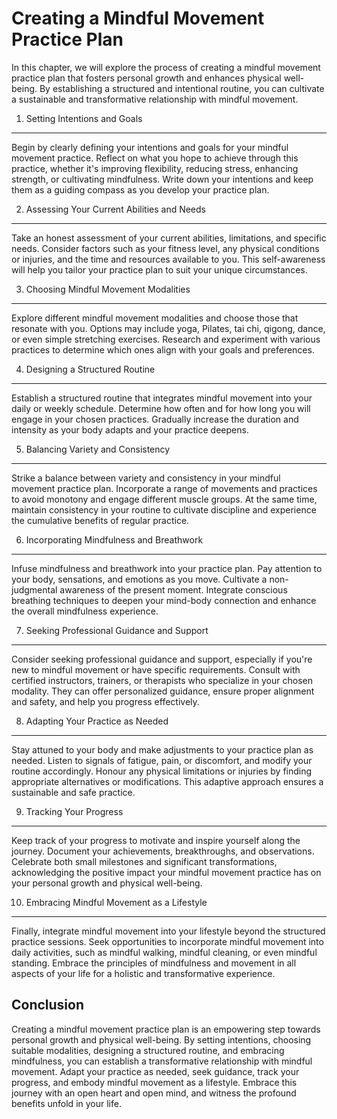 Creating a Mindful Movement Practice Plan
=====================================================

In this chapter, we will explore the process of creating a mindful movement practice plan that fosters personal growth and enhances physical well-being. By establishing a structured and intentional routine, you can cultivate a sustainable and transformative relationship with mindful movement.

1. Setting Intentions and Goals
-------------------------------

Begin by clearly defining your intentions and goals for your mindful movement practice. Reflect on what you hope to achieve through this practice, whether it's improving flexibility, reducing stress, enhancing strength, or cultivating mindfulness. Write down your intentions and keep them as a guiding compass as you develop your practice plan.

2. Assessing Your Current Abilities and Needs
---------------------------------------------

Take an honest assessment of your current abilities, limitations, and specific needs. Consider factors such as your fitness level, any physical conditions or injuries, and the time and resources available to you. This self-awareness will help you tailor your practice plan to suit your unique circumstances.

3. Choosing Mindful Movement Modalities
---------------------------------------

Explore different mindful movement modalities and choose those that resonate with you. Options may include yoga, Pilates, tai chi, qigong, dance, or even simple stretching exercises. Research and experiment with various practices to determine which ones align with your goals and preferences.

4. Designing a Structured Routine
---------------------------------

Establish a structured routine that integrates mindful movement into your daily or weekly schedule. Determine how often and for how long you will engage in your chosen practices. Gradually increase the duration and intensity as your body adapts and your practice deepens.

5. Balancing Variety and Consistency
------------------------------------

Strike a balance between variety and consistency in your mindful movement practice plan. Incorporate a range of movements and practices to avoid monotony and engage different muscle groups. At the same time, maintain consistency in your routine to cultivate discipline and experience the cumulative benefits of regular practice.

6. Incorporating Mindfulness and Breathwork
-------------------------------------------

Infuse mindfulness and breathwork into your practice plan. Pay attention to your body, sensations, and emotions as you move. Cultivate a non-judgmental awareness of the present moment. Integrate conscious breathing techniques to deepen your mind-body connection and enhance the overall mindfulness experience.

7. Seeking Professional Guidance and Support
--------------------------------------------

Consider seeking professional guidance and support, especially if you're new to mindful movement or have specific requirements. Consult with certified instructors, trainers, or therapists who specialize in your chosen modality. They can offer personalized guidance, ensure proper alignment and safety, and help you progress effectively.

8. Adapting Your Practice as Needed
-----------------------------------

Stay attuned to your body and make adjustments to your practice plan as needed. Listen to signals of fatigue, pain, or discomfort, and modify your routine accordingly. Honour any physical limitations or injuries by finding appropriate alternatives or modifications. This adaptive approach ensures a sustainable and safe practice.

9. Tracking Your Progress
-------------------------

Keep track of your progress to motivate and inspire yourself along the journey. Document your achievements, breakthroughs, and observations. Celebrate both small milestones and significant transformations, acknowledging the positive impact your mindful movement practice has on your personal growth and physical well-being.

10. Embracing Mindful Movement as a Lifestyle
---------------------------------------------

Finally, integrate mindful movement into your lifestyle beyond the structured practice sessions. Seek opportunities to incorporate mindful movement into daily activities, such as mindful walking, mindful cleaning, or even mindful standing. Embrace the principles of mindfulness and movement in all aspects of your life for a holistic and transformative experience.

Conclusion
----------

Creating a mindful movement practice plan is an empowering step towards personal growth and physical well-being. By setting intentions, choosing suitable modalities, designing a structured routine, and embracing mindfulness, you can establish a transformative relationship with mindful movement. Adapt your practice as needed, seek guidance, track your progress, and embody mindful movement as a lifestyle. Embrace this journey with an open heart and open mind, and witness the profound benefits unfold in your life.
